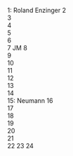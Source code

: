 1: Roland Enzinger
2  
3  
4  
5  
6  
7  JM
8  
9  
10  
11  
12  
13  
14  
15: Neumann
16  
17    
18  
19  
20  
21  
22 
23
24 